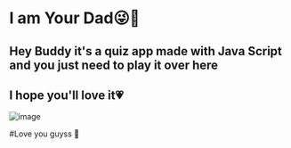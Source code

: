 # I am Your Dad😜🤣

## Hey Buddy it's a quiz app made with Java Script and you just need to play it over here 

## I hope you'll love it💗


![image](https://user-images.githubusercontent.com/81029204/188482556-62f6682f-f5a5-4bd1-a1e3-aaeab6110d5e.png)


#Love you guyss 🚀


